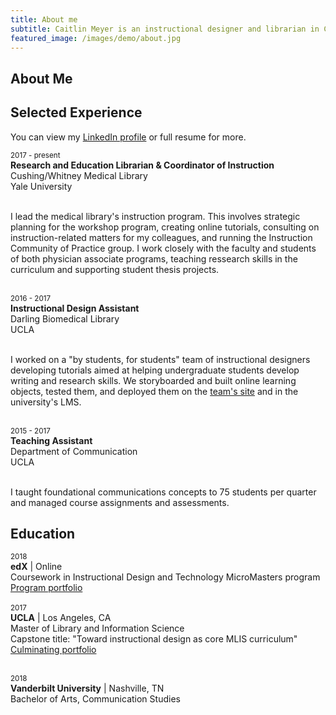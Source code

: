 ```yaml
---
title: About me
subtitle: Caitlin Meyer is an instructional designer and librarian in Connecticut.
featured_image: /images/demo/about.jpg
---
```


## About Me


## Selected Experience
You can view my [LinkedIn profile](https://www.linkedin.com/in/caitlinemeyer/) or full resume for more.

<small>2017 - present</small> <BR>
**Research and Education Librarian &amp; Coordinator of Instruction**<BR>
Cushing/Whitney Medical Library<BR>
Yale University<BR><BR>

I lead the medical library's instruction program. This involves strategic planning for the workshop program, creating online tutorials, consulting on instruction-related matters for my colleagues, and running the Instruction Community of Practice group. I work closely with the faculty and students of both physician associate programs, teaching ressearch skills in the curriculum and supporting student thesis projects. <BR><BR>

<small>2016 - 2017</small><BR>
**Instructional Design Assistant**<BR>
Darling Biomedical Library<BR>
UCLA<BR><BR>

I worked on a "by students, for students" team of instructional designers developing tutorials aimed at helping undergraduate students develop writing and research skills. We storyboarded and built online learning objects, tested them, and deployed them on the [team's site](https://uclalibrary.github.io/research-tips) and in the university's LMS. <BR><BR>

<small>2015 - 2017</small> <BR>
**Teaching Assistant**<BR>
Department of Communication<BR>
UCLA<BR><BR>

I taught foundational communications concepts to 75 students per quarter and managed course assignments and assessments. 
  
## Education

<small>2018</small> <BR>
  **edX** | Online <BR>
  Coursework in Instructional Design and Technology MicroMasters program<BR>
  [Program portfolio](https://caitlinmeyer.github.io/idt-portfolio/)<BR>
  <BR>
<small>2017</small><BR>
  **UCLA** | Los Angeles, CA<BR>
  Master of Library and Information Science<BR>
  Capstone title: "Toward instructional design as core MLIS curriculum"<BR>
  [Culminating portfolio](http://bit.ly/mlis-portfolio)<BR><BR>
  
<small>2018</small> <BR>
**Vanderbilt University** | Nashville, TN<BR>
  Bachelor of Arts, Communication Studies<BR>
  
